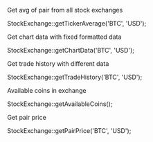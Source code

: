 Get avg of pair from all stock exchanges

StockExchange::getTickerAverage('BTC', 'USD');

Get chart data with fixed formatted data

StockExchange::getChartData('BTC', 'USD');

Get trade history with different data

StockExchange::getTradeHistory('BTC', 'USD');

Available coins in exchange

StockExchange::getAvailableCoins();

Get pair price

StockExchange::getPairPrice('BTC', 'USD');
